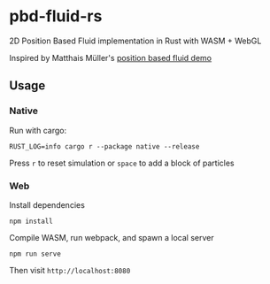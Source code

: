 # pbd-fluid-rs
2D Position Based Fluid implementation in Rust with WASM + WebGL

Inspired by Matthais Müller's [position based fluid demo](https://matthias-research.github.io/pages/challenges/fluid2d.html)

## Usage
### Native
Run with cargo:
```
RUST_LOG=info cargo r --package native --release
```
Press `r` to reset simulation or `space` to add a block of particles

### Web
Install dependencies
```
npm install
```

Compile WASM, run webpack, and spawn a local server
```
npm run serve
```
Then visit `http://localhost:8080`
